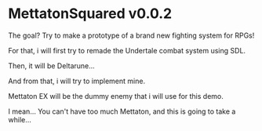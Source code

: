 
# MettatonSquared v0.0.2

The goal? Try to make a prototype of a brand new fighting system for RPGs!

For that, i will first try to remade the Undertale combat system using SDL.

Then, it will be Deltarune...

And from that, i will try to implement mine.

Mettaton EX will be the dummy enemy that i will use for this demo.


I mean...
You can't have too much Mettaton, and this is going to take a while...
